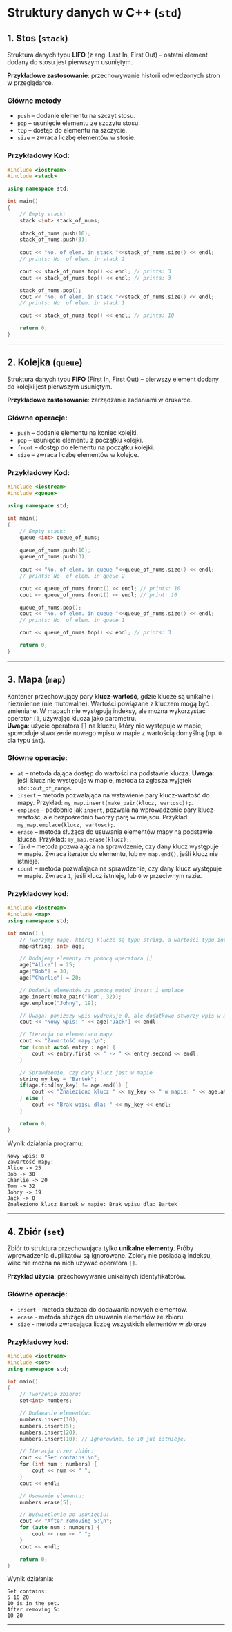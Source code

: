 # Struktury danych w C++ (`std`)

## 1. Stos (`stack`)

Struktura danych typu **LIFO** (z ang. Last In, First Out) – ostatni element dodany do stosu jest pierwszym usuniętym.

**Przykładowe zastosowanie**: przechowywanie historii odwiedzonych stron w przeglądarce.

### Główne metody
  - `push` – dodanie elementu na szczyt stosu.
  - `pop` – usunięcie elementu ze szczytu stosu.
  - `top` – dostęp do elementu na szczycie.
  - `size` – zwraca liczbę elementów w stosie.

### Przykładowy Kod:

```cpp
#include <iostream>
#include <stack>

using namespace std;

int main()
{
    // Empty stack:
    stack <int> stack_of_nums;
    
    stack_of_nums.push(10);
    stack_of_nums.push(3);
    
    cout << "No. of elem. in stack "<<stack_of_nums.size() << endl; 
    // prints: No. of elem. in stack 2

    cout << stack_of_nums.top() << endl; // prints: 3
    cout << stack_of_nums.top() << endl; // prints: 3

    stack_of_nums.pop();
    cout << "No. of elem. in stack "<<stack_of_nums.size() << endl; 
    // prints: No. of elem. in stack 1

    cout << stack_of_nums.top() << endl; // prints: 10

    return 0;
}
```

---

## 2. Kolejka (`queue`)

Struktura danych typu **FIFO** (First In, First Out) – pierwszy element dodany do kolejki jest pierwszym usuniętym.

**Przykładowe zastosowanie**: zarządzanie zadaniami w drukarce.

### Główne operacje:
  - `push` – dodanie elementu na koniec kolejki.
  - `pop` – usunięcie elementu z początku kolejki.
  - `front` – dostęp do elementu na początku kolejki.
  - `size` – zwraca liczbę elementów w kolejce.

### Przykładowy Kod:

```cpp
#include <iostream>
#include <queue>

using namespace std;

int main()
{
    // Empty stack:
    queue <int> queue_of_nums;
    
    queue_of_nums.push(10);
    queue_of_nums.push(3);
    
    cout << "No. of elem. in queue "<<queue_of_nums.size() << endl; 
    // prints: No. of elem. in queue 2

    cout << queue_of_nums.front() << endl; // prints: 10
    cout << queue_of_nums.front() << endl; // print: 10

    queue_of_nums.pop();
    cout << "No. of elem. in queue "<<queue_of_nums.size() << endl; 
    // prints: No. of elem. in queue 1

    cout << queue_of_nums.top() << endl; // prints: 3

    return 0;
}
```

---

## 3. Mapa (`map`)

Kontener przechowujący pary **klucz-wartość**, gdzie klucze są unikalne i niezmienne (nie mutowalne). Wartości powiązane z kluczem mogą być zmieniane. W mapach nie występują indeksy, ale można wykorzystać operator `[]`, używając klucza jako parametru.  
**Uwaga**: użycie operatora `[]` na kluczu, który nie występuje w mapie, spowoduje stworzenie nowego wpisu w mapie z wartością domyślną (np. `0` dla typu `int`).

### Główne operacje:
  - `at` – metoda dająca dostęp do wartości na podstawie klucza. **Uwaga**: jeśli klucz nie występuje w mapie, metoda ta zgłasza wyjątek `std::out_of_range`.
  - `insert` – metoda pozwalająca na wstawienie pary klucz-wartość do mapy. Przykład: `my_map.insert(make_pair(klucz, wartosc));`.
  - `emplace` – podobnie jak `insert`, pozwala na wprowadzenie pary klucz-wartość, ale bezpośrednio tworzy parę w miejscu. Przykład: `my_map.emplace(klucz, wartosc);`.
  - `erase` – metoda służąca do usuwania elementów mapy na podstawie klucza. Przykład: `my_map.erase(klucz);`.
  - `find` – metoda pozwalająca na sprawdzenie, czy dany klucz występuje w mapie. Zwraca iterator do elementu, lub `my_map.end()`, jeśli klucz nie istnieje.
  - `count` – metoda pozwalająca na sprawdzenie, czy dany klucz występuje w mapie. Zwraca `1`, jeśli klucz istnieje, lub `0` w przeciwnym razie.

### Przykładowy kod:

```cpp
#include <iostream>
#include <map>
using namespace std;

int main() {
    // Tworzymy mapę, której klucze są typu string, a wartości typu int
    map<string, int> age;

    // Dodajemy elementy za pomocą operatora []
    age["Alice"] = 25;
    age["Bob"] = 30;
    age["Charlie"] = 20;

    // Dodanie elementów za pomocą metod insert i emplace
    age.insert(make_pair("Tom", 32));
    age.emplace("Johny", 19);

    // Uwaga: poniższy wpis wydrukuje 0, ale dodatkowo stworzy wpis w mapie jako para "Jack": 0
    cout << "Nowy wpis: " << age["Jack"] << endl;

    // Iteracja po elementach mapy
    cout << "Zawartość mapy:\n";
    for (const auto& entry : age) {
        cout << entry.first << " -> " << entry.second << endl;
    }

    // Sprawdzenie, czy dany klucz jest w mapie
    string my_key = "Bartek";
    if(age.find(my_key) != age.end()) {
        cout << "Znaleziono klucz " << my_key << " w mapie: " << age.at(my_key) << endl;
    } else {
        cout << "Brak wpisu dla: " << my_key << endl;
    }

    return 0;
}
```

Wynik działania programu:
```output
Nowy wpis: 0
Zawartość mapy:
Alice -> 25
Bob -> 30
Charlie -> 20
Tom -> 32
Johny -> 19
Jack -> 0
Znaleziono klucz Bartek w mapie: Brak wpisu dla: Bartek
```

---

## 4. Zbiór (`set`)
Zbiór to struktura przechowująca tylko **unikalne elementy**. Próby wprowadzenia duplikatów są ignorowane.
Zbiory nie posiadają indeksu, wiec nie można na nich używać operatora `[]`.

**Przykład użycia**: przechowywanie unikalnych identyfikatorów.

### Główne operacje:
  - `insert` - metoda służaca do dodawania nowych elementów.
  - `erase` - metoda służąca do usuwania elementów ze zbioru.
  - `size` - metoda zwracająca liczbę wszystkich elementów w zbiorze

### Przykładowy kod:

```cpp
#include <iostream>
#include <set>
using namespace std;

int main()
{
    // Tworzenie zbioru:
    set<int> numbers;

    // Dodawanie elementów:
    numbers.insert(10);
    numbers.insert(5);
    numbers.insert(20);
    numbers.insert(10); // Ignorowane, bo 10 już istnieje.

    // Iteracja przez zbiór:
    cout << "Set contains:\n";
    for (int num : numbers) {
        cout << num << " ";
    }
    cout << endl;

    // Usuwanie elementu:
    numbers.erase(5);

    // Wyświetlenie po usunięciu:
    cout << "After removing 5:\n";
    for (auto num : numbers) {
        cout << num << " ";
    }
    cout << endl;

    return 0;
}
```

Wynik działania:
```output
Set contains:
5 10 20 
10 is in the set.
After removing 5:
10 20 
```
---
